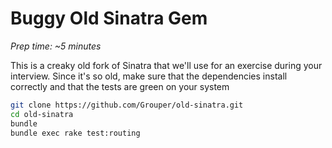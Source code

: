 Buggy Old Sinatra Gem
========================

*Prep time: ~5 minutes*

This is a creaky old fork of Sinatra that we'll use for an exercise during your interview. Since it's so old, make sure that the dependencies install correctly and that the tests are green on your system

```bash
git clone https://github.com/Grouper/old-sinatra.git
cd old-sinatra
bundle
bundle exec rake test:routing
```
